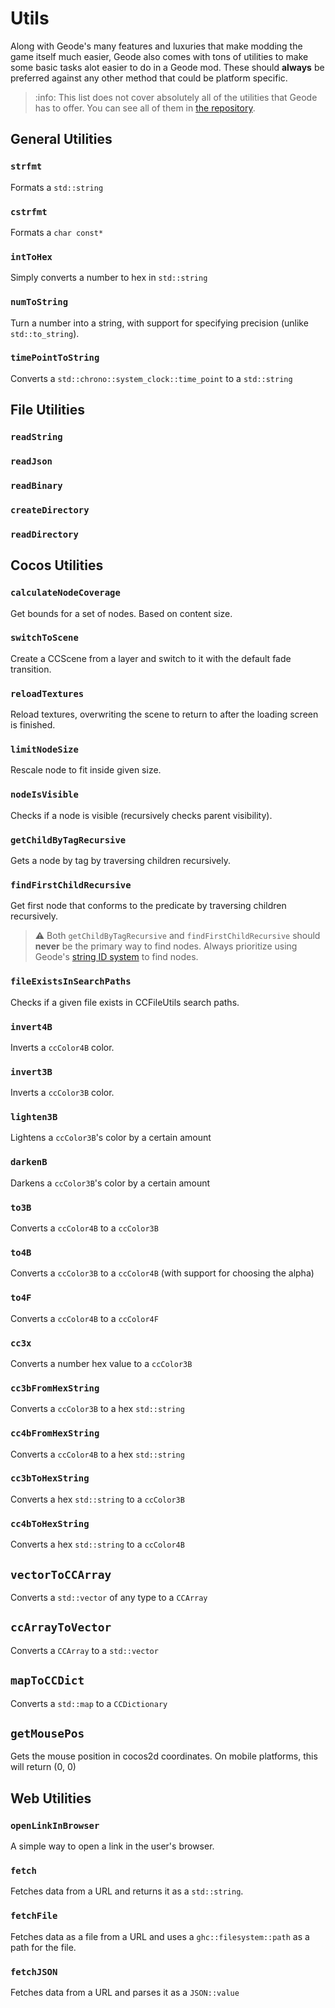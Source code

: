 # Utils

Along with Geode's many features and luxuries that make modding the game itself much easier, Geode also comes with tons of utilities to make some basic tasks alot easier to do in a Geode mod. These should **always** be preferred against any other method that could be platform specific.

> :info: This list does not cover absolutely all of the utilities that Geode has to offer. You can see all of them in [the repository](https://github.com/geode-sdk/geode/tree/main/loader/include/Geode/utils).

## General Utilities

### `strfmt`

Formats a `std::string`

### `cstrfmt`

Formats a `char const*`

### `intToHex`

Simply converts a number to hex in `std::string`

### `numToString`

Turn a number into a string, with support for specifying precision (unlike `std::to_string`).

### `timePointToString`

Converts a `std::chrono::system_clock::time_point` to a `std::string`

## File Utilities

### `readString`

### `readJson`

### `readBinary`

### `createDirectory`

### `readDirectory`

## Cocos Utilities

### `calculateNodeCoverage`

Get bounds for a set of nodes. Based on content size.

### `switchToScene`

Create a CCScene from a layer and switch to it with the default fade transition.

### `reloadTextures`

Reload textures, overwriting the scene to return to after the loading screen is finished.

### `limitNodeSize`

Rescale node to fit inside given size.

### `nodeIsVisible`

Checks if a node is visible (recursively checks parent visibility).

### `getChildByTagRecursive`

Gets a node by tag by traversing children recursively.

### `findFirstChildRecursive`

Get first node that conforms to the predicate by traversing children recursively.

> :warning: Both `getChildByTagRecursive` and `findFirstChildRecursive` should **never** be the primary way to find nodes. Always prioritize using Geode's [string ID system](/tutorials/nodetree.md#string-ids) to find nodes.

### `fileExistsInSearchPaths`

Checks if a given file exists in CCFileUtils search paths.

### `invert4B`

Inverts a `ccColor4B` color.

### `invert3B`

Inverts a `ccColor3B` color.

### `lighten3B`

Lightens a `ccColor3B`'s color by a certain amount

### `darkenB`

Darkens a `ccColor3B`'s color by a certain amount

### `to3B`

Converts a `ccColor4B` to a `ccColor3B`

### `to4B`

Converts a `ccColor3B` to a `ccColor4B` (with support for choosing the alpha)

### `to4F`

Converts a `ccColor4B` to a `ccColor4F`

### `cc3x`

Converts a number hex value to a `ccColor3B`

### `cc3bFromHexString`

Converts a `ccColor3B` to a hex `std::string`

### `cc4bFromHexString`

Converts a `ccColor4B` to a hex `std::string`

### `cc3bToHexString`

Converts a hex `std::string` to a `ccColor3B`

### `cc4bToHexString`

Converts a hex `std::string` to a `ccColor4B`

## `vectorToCCArray`

Converts a `std::vector` of any type to a `CCArray`

## `ccArrayToVector`

Converts a `CCArray` to a `std::vector`

## `mapToCCDict`

Converts a `std::map` to a `CCDictionary`

## `getMousePos`

Gets the mouse position in cocos2d coordinates. On mobile platforms, this will return (0, 0)

## Web Utilities

### `openLinkInBrowser`

A simple way to open a link in the user's browser.

### `fetch`

Fetches data from a URL and returns it as a `std::string`.

### `fetchFile`

Fetches data as a file from a URL and uses a `ghc::filesystem::path` as a path for the file.

### `fetchJSON`

Fetches data from a URL and parses it as a `JSON::value`